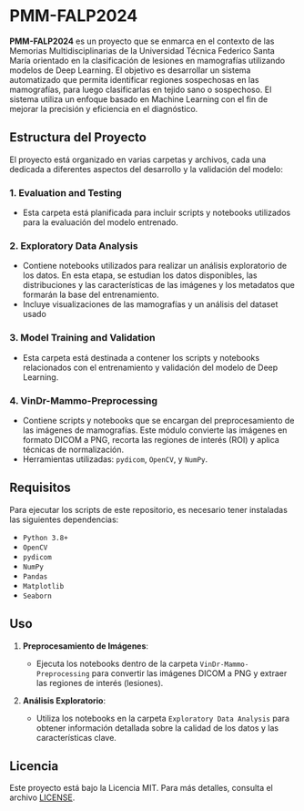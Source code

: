 # PMM-FALP2024

**PMM-FALP2024** es un proyecto que se enmarca en el contexto de las Memorias Multidisciplinarias de la Universidad Técnica Federico Santa María orientado en la clasificación de lesiones en mamografías utilizando modelos de Deep Learning. El objetivo es desarrollar un sistema automatizado que permita identificar regiones sospechosas en las mamografías, para luego clasificarlas en tejido sano o sospechoso. El sistema utiliza un enfoque basado en Machine Learning con el fin de mejorar la precisión y eficiencia en el diagnóstico.

## Estructura del Proyecto

El proyecto está organizado en varias carpetas y archivos, cada una dedicada a diferentes aspectos del desarrollo y la validación del modelo:

### 1. **Evaluation and Testing** 
   - Esta carpeta está planificada para incluir scripts y notebooks utilizados para la evaluación del modelo entrenado. 
   
### 2. **Exploratory Data Analysis**
   - Contiene notebooks utilizados para realizar un análisis exploratorio de los datos. En esta etapa, se estudian los datos disponibles, las distribuciones y las características de las imágenes y los metadatos que formarán la base del entrenamiento.
   - Incluye visualizaciones de las mamografías y un análisis del dataset usado

### 3. **Model Training and Validation** 
   - Esta carpeta está destinada a contener los scripts y notebooks relacionados con el entrenamiento y validación del modelo de Deep Learning.
 

### 4. **VinDr-Mammo-Preprocessing**
   - Contiene scripts y notebooks que se encargan del preprocesamiento de las imágenes de mamografías. Este módulo convierte las imágenes en formato DICOM a PNG, recorta las regiones de interés (ROI) y aplica técnicas de normalización.
   - Herramientas utilizadas: `pydicom`, `OpenCV`, y `NumPy`.


## Requisitos

Para ejecutar los scripts de este repositorio, es necesario tener instaladas las siguientes dependencias:

- `Python 3.8+`
- `OpenCV`
- `pydicom`
- `NumPy`
- `Pandas`
- `Matplotlib`
- `Seaborn`


## Uso

1. **Preprocesamiento de Imágenes**:
   - Ejecuta los notebooks dentro de la carpeta `VinDr-Mammo-Preprocessing` para convertir las imágenes DICOM a PNG y extraer las regiones de interés (lesiones).

2. **Análisis Exploratorio**:
   - Utiliza los notebooks en la carpeta `Exploratory Data Analysis` para obtener información detallada sobre la calidad de los datos y las características clave.




## Licencia

Este proyecto está bajo la Licencia MIT. Para más detalles, consulta el archivo [LICENSE](LICENSE).

